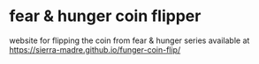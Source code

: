 # fear & hunger coin flipper
website for flipping the coin from fear & hunger series
available at https://sierra-madre.github.io/funger-coin-flip/
